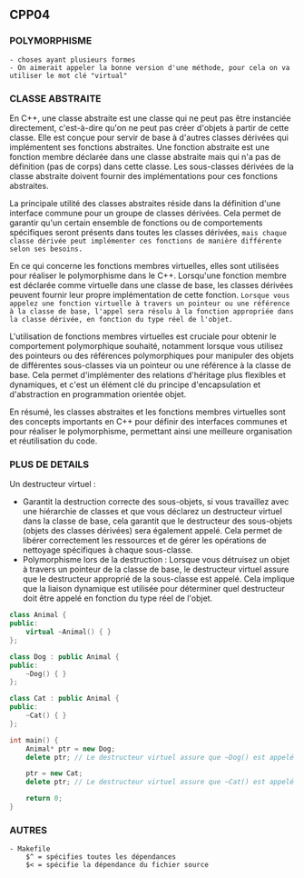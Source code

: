 ## CPP04

### POLYMORPHISME
	- choses ayant plusieurs formes
	- On aimerait appeler la bonne version d'une méthode, pour cela on va utiliser le mot clé "virtual"

### CLASSE ABSTRAITE

En C++, une classe abstraite est une classe qui ne peut pas être instanciée directement, c'est-à-dire qu'on ne peut pas créer d'objets à partir de cette classe. Elle est conçue pour servir de base à d'autres classes dérivées qui implémentent ses fonctions abstraites. Une fonction abstraite est une fonction membre déclarée dans une classe abstraite mais qui n'a pas de définition (pas de corps) dans cette classe. Les sous-classes dérivées de la classe abstraite doivent fournir des implémentations pour ces fonctions abstraites.

La principale utilité des classes abstraites réside dans la définition d'une interface commune pour un groupe de classes dérivées. Cela permet de garantir qu'un certain ensemble de fonctions ou de comportements spécifiques seront présents dans toutes les classes dérivées, `mais chaque classe dérivée peut implémenter ces fonctions de manière différente selon ses besoins.`

En ce qui concerne les fonctions membres virtuelles, elles sont utilisées pour réaliser le polymorphisme dans le C++. Lorsqu'une fonction membre est déclarée comme virtuelle dans une classe de base, les classes dérivées peuvent fournir leur propre implémentation de cette fonction. `Lorsque vous appelez une fonction virtuelle à travers un pointeur ou une référence à la classe de base, l'appel sera résolu à la fonction appropriée dans la classe dérivée, en fonction du type réel de l'objet.`

L'utilisation de fonctions membres virtuelles est cruciale pour obtenir le comportement polymorphique souhaité, notamment lorsque vous utilisez des pointeurs ou des références polymorphiques pour manipuler des objets de différentes sous-classes via un pointeur ou une référence à la classe de base. Cela permet d'implémenter des relations d'héritage plus flexibles et dynamiques, et c'est un élément clé du principe d'encapsulation et d'abstraction en programmation orientée objet.

En résumé, les classes abstraites et les fonctions membres virtuelles sont des concepts importants en C++ pour définir des interfaces communes et pour réaliser le polymorphisme, permettant ainsi une meilleure organisation et réutilisation du code.

### PLUS DE DETAILS

Un destructeur virtuel :

- Garantit la destruction correcte des sous-objets, si vous travaillez avec une hiérarchie de classes et que vous déclarez un destructeur virtuel dans la classe de base, cela garantit que le destructeur des sous-objets (objets des classes dérivées) sera également appelé. Cela permet de libérer correctement les ressources et de gérer les opérations de nettoyage spécifiques à chaque sous-classe.
- Polymorphisme lors de la destruction : Lorsque vous détruisez un objet à travers un pointeur de la classe de base, le destructeur virtuel assure que le destructeur approprié de la sous-classe est appelé. Cela implique que la liaison dynamique est utilisée pour déterminer quel destructeur doit être appelé en fonction du type réel de l'objet.

```cpp
class Animal {
public:
    virtual ~Animal() { }
};

class Dog : public Animal {
public:
    ~Dog() { }
};

class Cat : public Animal {
public:
    ~Cat() { }
};

int main() {
    Animal* ptr = new Dog;
    delete ptr; // Le destructeur virtuel assure que ~Dog() est appelé

    ptr = new Cat;
    delete ptr; // Le destructeur virtuel assure que ~Cat() est appelé

    return 0;
}

```
### AUTRES
	- Makefile
		$^ = spécifies toutes les dépendances
		$< = spécifie la dépendance du fichier source
